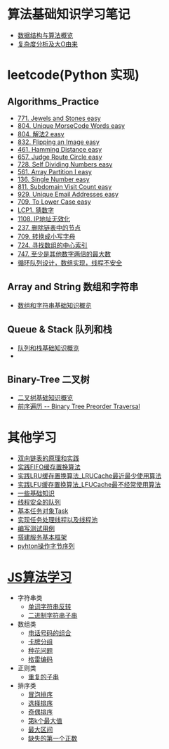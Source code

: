 # 算法基础知识学习笔记
- [数据结构与算法概览](./AlgorithmsBasicKnowledgeNote/数据结构与算法概览.md)
- [复杂度分析及大O由来]()

# leetcode(Python 实现)
## Algorithms_Practice
- [771. Jewels and Stones  easy](./algorithms_practice/771.JewelsandStones.py)
- [804. Unique MorseCode Words  easy](./algorithms_practice/804.UniqueMorseCodeWords.py)
- [804. 解法2 easy](./algorithms_practice/804.solution2.py)
- [832. Flipping an Image easy](./algorithms_practice/832.FlippinganImage.py)
- [461. Hamming Distance easy](./algorithms_practice/461.HammingDistance.py)
- [657. Judge Route Circle easy](./algorithms_practice/657.JudgeRouteCircle.py)
- [728. Self Dividing Numbers easy](./algorithms_practice/728.SelfDividingNumbers.py)
- [561. Array Partition I easy](./algorithms_practice/561.ArrayPartitionIeasy.py)
- [136. Single Number easy](./algorithms_practice/136.SingleNumbereasy.py)
- [811. Subdomain Visit Count easy](./algorithms_practice/811.SubdomainVisitCount.py)
- [929. Unique Email Addresses easy](./algorithms_practice/929.UniqueEmailAddresses.py)
- [709. To Lower Case easy](./algorithms_practice/709.ToLowerCase.py)
- [LCP1. 猜数字](./algorithms_practice/LCP1.py)
- [1108. IP地址无效化](./algorithms_practice/1108.IP地址无效化.py)
- [237.  删除链表中的节点](./algorithms_practice/237.删除链表中的节点.py)
- [709.  转换成小写字母](./algorithms_practice/709.转换成小写字母.py)
- [724.  寻找数组的中心索引](./algorithms_practice/724.寻找数组的中心索引.py)
- [747. 至少是其他数字两倍的最大数](./algorithms_practice/747.至少是其他数字两倍的最大数.py)
- [循环队列设计，数组实现，线程不安全](./Queue_Stack/Queue_Stack_overview.md)

## Array and String  数组和字符串
- [数组和字符串基础知识概览](./Array_String/Array_String_overview.md)

## Queue & Stack  队列和栈
- [队列和栈基础知识概览](./Queue_Stack/Queue_Stack_overview.md)
- 

## Binary-Tree 二叉树
- [二叉树基础知识概览](./Binary_Tree/Binary_Tree_overview.md)
- [前序遍历 -- Binary Tree Preorder Traversal](./Binary_Tree/BinaryTreePreorderTraversal.py)

# 其他学习
- [双向链表的原理和实践](./otherLearn/DoubleLinkList.py)
- [实践FIFO缓存置换算法](./otherLearn/实践FIFO缓存置换算法_Cache.py)
- [实践LRU缓存置换算法_LRUCache最近最少使用算法](./otherLearn/实践LRU缓存置换算法_LRUCache.py)
- [实践LFU缓存置换算法_LFUCache最不经常使用算法](./otherLearn/实践LFU缓存置换算法_LFUCache.py)
- [一些基础知识](./otherLearn/operateSystem/someBaseKnowledge.md)
- [线程安全的队列](./otherLearn/operateSystem/queue.py)
- [基本任务对象Task](./otherLearn/operateSystem/task.py)
- [实现任务处理线程以及线程池](./otherLearn/pool.py)
- [编写测试用例](./otherLearn/test.py)
- [搭建服务基本框架](./otherLearn/computer_network/server.py)
- [pyhton操作字节序列](./otherLearn/bytes_test.py)

# [JS算法学习](./JS算法学习/readme.md)
- 字符串类
    - [单词字符串反转](./JS算法学习/leetcode/code/string/stringReverse.js)
    - [二进制字符串子串](./JS算法学习/leetcode/code/string/subBinaryStr.js)
- 数组类
    - [电话号码的组合](./JS算法学习/leetcode/code/array/phoneNumber.js)
    - [卡牌分组](./JS算法学习/leetcode/code/array/cardGroup.js)
    - [种花问题](./JS算法学习/leetcode/code/array/flower.js)
    - [格雷编码](./JS算法学习/leetcode/code/array/grayCode.js)
- 正则类
    - [重复的子串](./JS算法学习/leetcode/code/RegExp/repeatSubStr.js)
- 排序类
    - [冒泡排序](./JS算法学习/leetcode/code/sort/bubble.js)
    - [选择排序](./JS算法学习/leetcode/code/sort/select.js)
    - [奇偶排序](./JS算法学习/leetcode/code/sort/odd_even.js)
    - [第k个最大值](./JS算法学习/leetcode/code/sort/max_k.js)
    - [最大区间](./JS算法学习/leetcode/code/sort/max_len.js)
    - [缺失的第一个正数](./JS算法学习/leetcode/code/sort/lack_first.js)